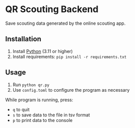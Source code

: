 # QR Scouting Backend

Save scouting data generated by the online scouting app.

## Installation
1. Install [Python](https://www.python.org/downloads/) (3.11 or higher)
2. Install requirements: `pip install -r requirements.txt`

## Usage
1. Run `python qr.py`
2. Use `config.toml` to configure the program as necessary

While program is running, press:
- `q` to quit
- `s` to save data to the file in tsv format
- `p` to print data to the console